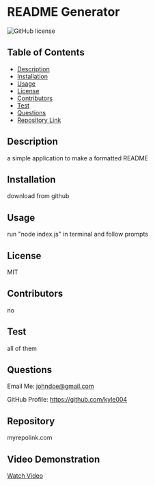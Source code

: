 
  # **README Generator**
  
  ![GitHub license](https://img.shields.io/badge/license-MIT-blue.svg)

  ## Table of Contents
  * [Description](#description)
  * [Installation](#installation)
  * [Usage](#usage)
  * [License](#license)
  * [Contributors](#contributors)
  * [Test](#test)
  * [Questions](#questions)
  * [Repository Link](#repository)
  
  ## Description
  a simple application to make a formatted README


  ## Installation
  download from github

  ## Usage
  run "node index.js" in terminal and follow prompts

  ## License
  MIT

  
  ## Contributors
  no

  ## Test
  all of them

  ## Questions
  Email Me: johndoe@gmail.com
  
  GitHub Profile: <https://github.com/kyle004>

  ## Repository
  myrepolink.com

  ## Video Demonstration
[Watch Video](https://drive.google.com/file/d/1JGIPXTlj5UOMvv5AhcsQmgM8anbqWOD8/view?usp=sharing)